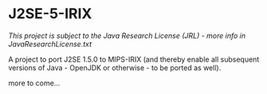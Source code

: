 # J2SE-5-IRIX
*This project is subject to the Java Research License (JRL) - more info in JavaResearchLicense.txt*

A project to port J2SE 1.5.0 to MIPS-IRIX (and thereby enable all subsequent versions of Java - OpenJDK or otherwise - to be ported as well).

more to come...
